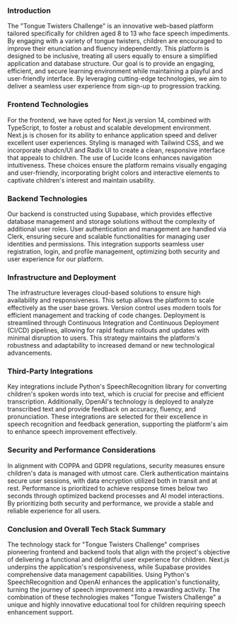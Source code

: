 ### Introduction

The "Tongue Twisters Challenge" is an innovative web-based platform tailored specifically for children aged 8 to 13 who face speech impediments. By engaging with a variety of tongue twisters, children are encouraged to improve their enunciation and fluency independently. This platform is designed to be inclusive, treating all users equally to ensure a simplified application and database structure. Our goal is to provide an engaging, efficient, and secure learning environment while maintaining a playful and user-friendly interface. By leveraging cutting-edge technologies, we aim to deliver a seamless user experience from sign-up to progression tracking.

### Frontend Technologies

For the frontend, we have opted for Next.js version 14, combined with TypeScript, to foster a robust and scalable development environment. Next.js is chosen for its ability to enhance application speed and deliver excellent user experiences. Styling is managed with Tailwind CSS, and we incorporate shadcn/UI and Radix UI to create a clean, responsive interface that appeals to children. The use of Lucide Icons enhances navigation intuitiveness. These choices ensure the platform remains visually engaging and user-friendly, incorporating bright colors and interactive elements to captivate children's interest and maintain usability.

### Backend Technologies

Our backend is constructed using Supabase, which provides effective database management and storage solutions without the complexity of additional user roles. User authentication and management are handled via Clerk, ensuring secure and scalable functionalities for managing user identities and permissions. This integration supports seamless user registration, login, and profile management, optimizing both security and user experience for our platform.

### Infrastructure and Deployment

The infrastructure leverages cloud-based solutions to ensure high availability and responsiveness. This setup allows the platform to scale effectively as the user base grows. Version control uses modern tools for efficient management and tracking of code changes. Deployment is streamlined through Continuous Integration and Continuous Deployment (CI/CD) pipelines, allowing for rapid feature rollouts and updates with minimal disruption to users. This strategy maintains the platform's robustness and adaptability to increased demand or new technological advancements.

### Third-Party Integrations

Key integrations include Python's SpeechRecognition library for converting children's spoken words into text, which is crucial for precise and efficient transcription. Additionally, OpenAI's technology is deployed to analyze transcribed text and provide feedback on accuracy, fluency, and pronunciation. These integrations are selected for their excellence in speech recognition and feedback generation, supporting the platform's aim to enhance speech improvement effectively.

### Security and Performance Considerations

In alignment with COPPA and GDPR regulations, security measures ensure children's data is managed with utmost care. Clerk authentication maintains secure user sessions, with data encryption utilized both in transit and at rest. Performance is prioritized to achieve response times below two seconds through optimized backend processes and AI model interactions. By prioritizing both security and performance, we provide a stable and reliable experience for all users.

### Conclusion and Overall Tech Stack Summary

The technology stack for "Tongue Twisters Challenge" comprises pioneering frontend and backend tools that align with the project's objective of delivering a functional and delightful user experience for children. Next.js underpins the application's responsiveness, while Supabase provides comprehensive data management capabilities. Using Python's SpeechRecognition and OpenAI enhances the application's functionality, turning the journey of speech improvement into a rewarding activity. The combination of these technologies makes "Tongue Twisters Challenge" a unique and highly innovative educational tool for children requiring speech enhancement support.
